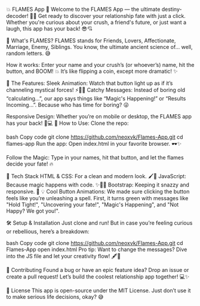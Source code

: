 💥 FLAMES App 🚀
Welcome to the FLAMES App — the ultimate destiny-decoder! 🔮🎉 Get ready to discover your relationship fate with just a click. Whether you're curious about your crush, a friend's future, or just want a laugh, this app has your back! 😎💘

🌈 What's FLAMES?
FLAMES stands for Friends, Lovers, Affectionate, Marriage, Enemy, Siblings. You know, the ultimate ancient science of… well, random letters. 😅

How it works: Enter your name and your crush’s (or whoever’s) name, hit the button, and BOOM! 💥 It’s like flipping a coin, except more dramatic! ✨

👾 The Features:
Sleek Animation: Watch that button light up as if it’s channeling mystical forces! ⚡️💚💥
Catchy Messages: Instead of boring old “calculating…”, our app says things like “Magic's Happening!” or “Results Incoming…”. Because who has time for boring? 😜

Responsive Design: Whether you’re on mobile or desktop, the FLAMES app has your back! 📱💻
🚀 How to Use:
Clone the repo:

bash
Copy code
git clone https://github.com/neoxvk/Flames-App.git
cd flames-app
Run the app: Open index.html in your favorite browser. 🕶️✨

Follow the Magic: Type in your names, hit that button, and let the flames decide your fate! 🔥

🎨 Tech Stack
HTML & CSS: For a clean and modern look. 🖌️🎨
JavaScript: Because magic happens with code. ✨🧙‍♂️
Bootstrap: Keeping it snazzy and responsive. 💅
💡 Cool Button Animations:
We made sure clicking the button feels like you’re unleashing a spell. First, it turns green with messages like "Hold Tight!", "Uncovering your fate!", "Magic's Happening", and "Not Happy? We got you!".

🛠️ Setup & Installation
Just clone and run! But in case you’re feeling curious or rebellious, here’s a breakdown:

bash
Copy code
git clone https://github.com/neoxvk/Flames-App.git
cd Flames-App
open index.html
Pro tip: Want to change the messages? Dive into the JS file and let your creativity flow! 🖋️📜

🙌 Contributing
Found a bug or have an epic feature idea? Drop an issue or create a pull request! Let’s build the coolest relationship app together! 💻✨

📝 License
This app is open-source under the MIT License. Just don’t use it to make serious life decisions, okay? 😅
